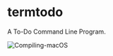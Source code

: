 # termtodo
A To-Do Command Line Program.

![Compiling-macOS](https://github.com/mrmalac/termtodo/workflows/Compiling-macOS/badge.svg)
